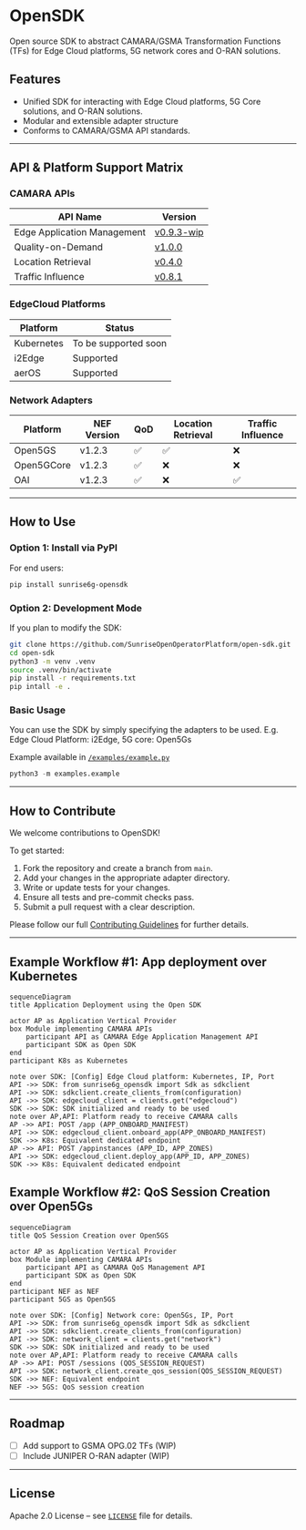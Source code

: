 # OpenSDK

Open source SDK to abstract CAMARA/GSMA Transformation Functions (TFs) for Edge Cloud platforms, 5G network cores and O-RAN solutions.

## Features

- Unified SDK for interacting with Edge Cloud platforms, 5G Core solutions, and O-RAN solutions.
- Modular and extensible adapter structure
- Conforms to CAMARA/GSMA API standards.

---

## API & Platform Support Matrix

### CAMARA APIs

| API Name                  | Version |
|---------------------------|---------|
| Edge Application Management | [v0.9.3-wip](https://raw.githubusercontent.com/camaraproject/EdgeCloud/main/code/API_definitions/Edge-Application-Management.yaml) |
| Quality-on-Demand         | [v1.0.0](https://raw.githubusercontent.com/camaraproject/QualityOnDemand/refs/tags/r2.2/code/API_definitions/quality-on-demand.yaml) |
| Location Retrieval        | [v0.4.0](https://raw.githubusercontent.com/camaraproject/DeviceLocation/refs/tags/r2.2/code/API_definitions/location-retrieval.yaml) |
| Traffic Influence         | [v0.8.1](https://raw.githubusercontent.com/camaraproject/EdgeCloud/v0.8.1/code/API_definitions/Traffic_Influence.yaml) |

### EdgeCloud Platforms

| Platform   | Status     |
|------------|------------|
| Kubernetes | To be supported soon |
| i2Edge     | Supported  |
| aerOS      | Supported  |

### Network Adapters

| Platform     | NEF Version | QoD | Location Retrieval | Traffic Influence |
|--------------|-------------|-----|---------------------|--------------------|
| Open5GS      | v1.2.3      | ✅  | ✅                  | ❌                 |
| Open5GCore   | v1.2.3      | ✅  | ❌                  | ❌                 |
| OAI          | v1.2.3      | ✅  | ❌                  | ✅                 |

---

## How to Use

### Option 1: Install via PyPI

For end users:

```bash
pip install sunrise6g-opensdk
```

### Option 2: Development Mode

If you plan to modify the SDK:

```bash
git clone https://github.com/SunriseOpenOperatorPlatform/open-sdk.git
cd open-sdk
python3 -m venv .venv
source .venv/bin/activate
pip install -r requirements.txt
pip intall -e .
```

### Basic Usage

You can use the SDK by simply specifying the adapters to be used. E.g. Edge Cloud Platform: i2Edge, 5G core: Open5Gs

Example available in [`/examples/example.py`](examples/example.py)

```python
python3 -m examples.example
```

---

## How to Contribute

We welcome contributions to OpenSDK!

To get started:

1. Fork the repository and create a branch from `main`.
2. Add your changes in the appropriate adapter directory.
3. Write or update tests for your changes.
4. Ensure all tests and pre-commit checks pass.
5. Submit a pull request with a clear description.

Please follow our full [Contributing Guidelines](docs/CONTRIBUTING.md) for further details.

---

## Example Workflow #1: App deployment over Kubernetes

```mermaid
sequenceDiagram
title Application Deployment using the Open SDK

actor AP as Application Vertical Provider
box Module implementing CAMARA APIs
    participant API as CAMARA Edge Application Management API
    participant SDK as Open SDK
end
participant K8s as Kubernetes

note over SDK: [Config] Edge Cloud platform: Kubernetes, IP, Port
API ->> SDK: from sunrise6g_opensdk import Sdk as sdkclient
API ->> SDK: sdkclient.create_clients_from(configuration)
API ->> SDK: edgecloud_client = clients.get("edgecloud")
SDK ->> SDK: SDK initialized and ready to be used
note over AP,API: Platform ready to receive CAMARA calls
AP ->> API: POST /app (APP_ONBOARD_MANIFEST)
API ->> SDK: edgecloud_client.onboard_app(APP_ONBOARD_MANIFEST)
SDK ->> K8s: Equivalent dedicated endpoint
AP ->> API: POST /appinstances (APP_ID, APP_ZONES)
API ->> SDK: edgecloud_client.deploy_app(APP_ID, APP_ZONES)
SDK ->> K8s: Equivalent dedicated endpoint
```

## Example Workflow #2: QoS Session Creation over Open5Gs

```mermaid
sequenceDiagram
title QoS Session Creation over Open5GS

actor AP as Application Vertical Provider
box Module implementing CAMARA APIs
    participant API as CAMARA QoS Management API
    participant SDK as Open SDK
end
participant NEF as NEF
participant 5GS as Open5GS

note over SDK: [Config] Network core: Open5Gs, IP, Port
API ->> SDK: from sunrise6g_opensdk import Sdk as sdkclient
API ->> SDK: sdkclient.create_clients_from(configuration)
API ->> SDK: network_client = clients.get("network")
SDK ->> SDK: SDK initialized and ready to be used
note over AP,API: Platform ready to receive CAMARA calls
AP ->> API: POST /sessions (QOS_SESSION_REQUEST)
API ->> SDK: network_client.create_qos_session(QOS_SESSION_REQUEST)
SDK ->> NEF: Equivalent endpoint
NEF ->> 5GS: QoS session creation
```
---

## Roadmap

- [ ] Add support to GSMA OPG.02 TFs (WIP)
- [ ] Include JUNIPER O-RAN adapter (WIP)

---

## License

Apache 2.0 License – see [`LICENSE`](LICENSE) file for details.
